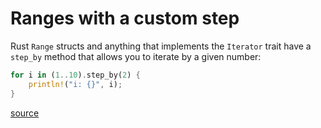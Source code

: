 # Ranges with a custom step

Rust `Range` structs and anything that implements the `Iterator` trait have a
`step_by` method that allows you to iterate by a given number:

```rust
for i in (1..10).step_by(2) {
    println!("i: {}", i);
}
```

[source](https://doc.rust-lang.org/std/iter/trait.Iterator.html#method.step_by)
